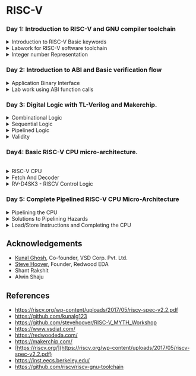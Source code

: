 # RISC-V

### Day 1: Introduction to RISC-V and GNU compiler toolchain

<details>
<summary>Introduction to RISC-V Basic keywords</summary>
 <br />  
  
*RISC-V (pronounced "risk-five") is an open-source instruction set architecture (ISA) designed for computer processors. It has gained significant attention in recent years due to its simplicity, flexibility, and potential for customization. Here are some basic keywords to help you understand RISC-V*

RISC-V's basic keywords:

**RISC-V:** Open-source computer architecture with simple instructions. <br />
**ISA:** Instruction Set Architecture defines processor instructions. <br />
**Registers:** Temporary data storage in the processor. <br />
**Load-Store:** Instructions access memory via loads and stores. <br />
**Privilege Levels:** User, supervisor, and machine modes. <br />
**Formats:** Instruction types like R, I, S, B, U, J. <br />
**Pipeline:** Concurrent instruction execution stages. <br />
**Branch:** Instructions for decision-making and jumping. <br />
**Immediate:** Constants embedded in instructions. <br />
**Opcode:** Binary code for specifying operations. <br />
**Assembly:** Human-readable machine code representation. <br />
**Toolchain:** Software tools for RISC-V development. <br />
**ABI:** Interface for binary-level software interaction. <br />
**CISC vs. RISC:** Simple vs. complex instruction architectures. <br />
</details>

<details>
<summary>Labwork for RISC-V software toolchain</summary>
  
**C program to compute Sum from 1 to N.**
  
```
#include<stdio.h>

int main()
{
int i,sum = 0,n = 100;
for(i= 1;i <= n; ++i)
{
sum += i;
}
printf("sum of numbers from 1 to %d is %d\n", n,sum);

}
```

**Risc-V Compile and Disassemble**

![Screenshot from 2023-08-19 13-15-52](https://github.com/ShubhamGitHub528/ASIC/assets/140998623/0119fafb-4fbd-4d02-b269-be1e38270b92)

```
riscv64-unknown-elf-gcc -O1 -mabi=lp64 -march=rv64i -o sum1ton.o sum1ton.
```

![Screenshot from 2023-08-19 13-16-14](https://github.com/ShubhamGitHub528/ASIC/assets/140998623/881d5958-2a5c-4285-b7d4-3d3cc63b8284)
**Spike simulation and Debug**
for output using spike command

```
spike -d pk sum1ton.o
```

![Screenshot from 2023-08-19 13-20-13](https://github.com/ShubhamGitHub528/ASIC/assets/140998623/d05009a6-c6a0-49c8-9ab5-506168bece36)

</details>

<details>
<summary>Integer number Representation</summary>
  
*Unsigned integers cover a larger positive range, while signed integers have both positive and negative values within a more limited range due to the need to represent the sign bit.*

**64-Bit Number system for Unsigned Number**
*    Range: 0 to 18,446,744,073,709,551,615 (2^64 - 1)
*    All 64 bits are used to represent the magnitude of the number.
*    The leftmost (most significant) bit is the "sign bit" for determining whether the number is positive or negative.
*    Since unsigned integers don't have a sign bit, all 64 bits contribute to the value.
  ![Screenshot from 2023-08-19 15-01-44](https://github.com/ShubhamGitHub528/ASIC/assets/140998623/e899be33-7613-4410-9795-2c6c7bb8ea1f)

**64-Bit Number system for Signed Number**

*    Range: -9,223,372,036,854,775,808 to 9,223,372,036,854,775,807
*    The leftmost (most significant) bit is the sign bit.
*    0 in the sign bit represents a positive number, and 1 represents a negative number.
*    The remaining 63 bits are used to represent the magnitude using the two's complement representation.
*    To convert from a negative value to its two's complement, invert all the bits and add 1.

![Screenshot from 2023-08-19 15-35-19](https://github.com/ShubhamGitHub528/ASIC/assets/140998623/35de496b-e5d2-47f3-9836-9ae21dc3fada)
  
</details>

### Day 2: Introduction to ABI and Basic verification flow

<details>
<summary>Application Binary Interface</summary>
  </br>
  
**Introduction to Application Binary Interface**

*An Application Binary Interface (ABI) is a set of rules and conventions that define how different software components interact with each other at the binary level. It establishes a standard for communication between various parts of a software system, such as libraries, applications, and the operating system. The ABI ensures compatibility and interoperability, allowing programs compiled on different systems to work together seamlessly.*

![Screenshot from 2023-08-19 16-18-44](https://github.com/ShubhamGitHub528/ASIC/assets/140998623/75859d7c-46f1-4f92-b587-081993b5a80e)
</br></br>
**Memory allocation For Double words**
*Allocating memory for double words means reserving space in units of two processor words. Each word is typically 4 or 8 bytes. This approach helps maintain memory alignment, essential for efficient memory access and performance. Proper alignment follows the word size and ensures data starts at addresses divisible by the word size.*
</br></br>
**Load Store and Add Instructions with Examples**
Load and Store Instructions:
Load and store instructions are fundamental in RISC architectures like RISC-V. They handle data movement between memory and registers.

*    Load: Moves data from memory to registers. Examples are LW (Load Word) and LD (Load Doubleword), which fetch 32 or 64 bits respectively.

*    Store: Moves data from registers to memory. SW (Store Word) and SD (Store Doubleword) are common examples.

These instructions are essential for accessing data stored in memory and interacting with it.

Add Instructions:
Add instructions perform addition operations in processors.

*    ADD: Adds two values and stores the result in a destination register.

*    ADDI: Adds an immediate value to the value in a register, storing the result in a destination register.

*    ADDU: Unsigned version of ADD, which ignores overflow.

These instructions are core arithmetic operations and are used for various calculations in programs.
</br>

![Screenshot from 2023-08-19 18-20-53](https://github.com/ShubhamGitHub528/ASIC/assets/140998623/f160abd9-b232-4900-bc99-eae8872dba84)

</br>

**32-Bit registers and their respective API function calls**
In a 32-bit architecture, registers are data storage locations within the processor that are directly accessible by the CPU. They are used for temporary data storage during program execution. 

</details>

<details>
<summary>Lab work using ABI function calls</summary>
</br>
  
**Study New Algorithm for Sum 1 to N Using ASM and Simulate New C program with Fumction Call**
  
![Screenshot from 2023-08-19 19-27-53](https://github.com/ShubhamGitHub528/ASIC/assets/140998623/dc2e72f4-4f9b-4ede-99a3-d4a9951582bb)

  ![Screenshot from 2023-08-19 19-28-07](https://github.com/ShubhamGitHub528/ASIC/assets/140998623/2790530c-a99b-40bc-8f72-86e7945851dd)

</br>

</details>

### Day 3: Digital Logic with TL-Verilog and Makerchip.

<details>
<summary> Combinational Logic </summary>
</br>
 
**Logic Gates**
Logic gates are fundamental building blocks of digital circuits and are used to perform logical operations on binary inputs (0s and 1s). These gates are the foundation of digital computing and are used to create more complex functions and operations. There are several types of logic gates, each with its own specific behavior. 

**Inverter**
![Screenshot from 2023-08-20 17-34-36](https://github.com/ShubhamGitHub528/RISC-V/assets/140998623/7209b8b6-b3d2-41bd-bad0-32554ff02585)

**And**
![Screenshot from 2023-08-20 17-41-01](https://github.com/ShubhamGitHub528/RISC-V/assets/140998623/f040b28f-2f2f-40cc-adac-92af2a936ea0)


**Vector**
![Screenshot from 2023-08-20 17-52-58](https://github.com/ShubhamGitHub528/RISC-V/assets/140998623/b03ed31c-73e1-4048-b558-bb167e2f0759)

**Mux**
![Screenshot from 2023-08-20 18-03-47](https://github.com/ShubhamGitHub528/RISC-V/assets/140998623/15692be1-9b93-4691-8355-b82efadc3987)
![Screenshot from 2023-08-20 18-03-54](https://github.com/ShubhamGitHub528/RISC-V/assets/140998623/af31a238-22cd-4e0b-ad49-23722c754b01)

**Combinational Calculator**

![Screenshot from 2023-08-20 18-05-37](https://github.com/ShubhamGitHub528/RISC-V/assets/140998623/7a871711-f1f1-47a1-9617-db3991c9a8b6)
![Screenshot from 2023-08-20 19-36-17](https://github.com/ShubhamGitHub528/RISC-V/assets/140998623/e3401130-31ce-4fc2-a936-ec1f03ccc68e)

</details>

<details>
<summary> Sequential Logic </summary>
</br>
 
**Febonacci Series**
![Screenshot from 2023-08-20 19-50-16](https://github.com/ShubhamGitHub528/RISC-V/assets/140998623/5ddc138d-8a63-4453-946a-95f0d6690bec)
![Screenshot from 2023-08-20 19-54-06](https://github.com/ShubhamGitHub528/RISC-V/assets/140998623/ad16a09a-f407-4b06-a208-aff9e8c79901)

**Counter**
![Screenshot from 2023-08-20 19-56-53](https://github.com/ShubhamGitHub528/RISC-V/assets/140998623/63043ce7-f884-473a-a698-b465f801a06d)

**Sequential Calculator**
![Screenshot from 2023-08-20 20-03-52](https://github.com/ShubhamGitHub528/RISC-V/assets/140998623/f7bb1080-415b-4f38-b2d5-4acb0096cc8b)
![Screenshot from 2023-08-20 21-27-29](https://github.com/ShubhamGitHub528/RISC-V/assets/140998623/b6427f4f-d8b2-44fd-befe-0af471bf4187)


</details>

<details>
<summary> Pipelined Logic </summary>
</br>
 
**Error Conditions within Computation Pipeline**

![Screenshot from 2023-08-20 22-32-26](https://github.com/ShubhamGitHub528/RISC-V/assets/140998623/4605a30a-731f-436f-b39b-429bbb720520)

**Counter & Calculator**
![Screenshot from 2023-08-20 22-48-14](https://github.com/ShubhamGitHub528/RISC-V/assets/140998623/9003ee00-d348-4f41-8449-0760b72ca39e)

**2-Cycle Calculator**
![Screenshot from 2023-08-20 23-14-54](https://github.com/ShubhamGitHub528/RISC-V/assets/140998623/30253c93-6270-49ca-a32d-ff4a1811b96b)


</details>

<details>
<summary> Validity </summary>
</br>
 
**2- Cycle Calculator with Validity**
![Screenshot from 2023-08-21 10-47-23](https://github.com/ShubhamGitHub528/ASIC/assets/140998623/34015987-c89a-4dec-b859-167849972431)
![Screenshot from 2023-08-21 11-56-26](https://github.com/ShubhamGitHub528/ASIC/assets/140998623/412eb666-377a-4e3e-8061-78eb140cf0e7)

**Calculator with Single Value Memory** 
![Screenshot from 2023-08-21 11-59-56](https://github.com/ShubhamGitHub528/ASIC/assets/140998623/650cb09e-df16-498a-a794-c81150ac20b4)
![Screenshot from 2023-08-21 12-00-19](https://github.com/ShubhamGitHub528/ASIC/assets/140998623/065e72d7-d369-42ac-8550-6e8e70640062)


</details>

### Day4: Basic RISC-V CPU micro-architecture.
</br>

<details>
<summary> RISC-V CPU</summary>
</br>

![Screenshot from 2023-08-21 22-07-45](https://github.com/ShubhamGitHub528/ASIC/assets/140998623/ca0a9be5-4796-41bb-b231-361db7e6e28c)


**1. Program Counter (PC)** - The program counter is a special register in a CPU that keeps track of the memory address of the next instruction to be fetched and executed. It is incremented as instructions are fetched, and it provides the address to the instruction memory for fetching the next instruction in the program.

**2. Instruction Decoder** - The instruction decoder is a circuit within the CPU that interprets the machine instructions fetched from memory. It decodes the binary representation of the instruction and generates control signals that govern the operation of other components in the CPU to execute the instruction.

**3. Instruction Memory** - The instruction memory is a storage component that holds the machine instructions of a program. It is typically read-only and stores the binary instructions that the CPU fetches and decodes. The program counter provides the address to the instruction memory for fetching the next instruction.

**4. Data Memory** - The data memory is a storage component used to store data that is manipulated by instructions during program execution. Unlike instruction memory, data memory can be both read from and written to. It holds variables, data arrays, and other information that the program uses during its execution.

**5. ALU (Arithmetic Logic Unit)** - The ALU is a fundamental digital circuit within the CPU that performs arithmetic and logical operations on data. It can perform tasks such as addition, subtraction, multiplication, division, bitwise operations (AND, OR, XOR), and comparisons. The ALU generates results that are used in various computations specified by the instructions.

**6. Read Register File** - The read register file is a component that stores a set of registers used to hold data during the execution of instructions. Instructions often involve reading data from these registers. The instruction specifies which registers to read, and the data from these registers can be used as operands for operations performed by the ALU or other components.

**7. Write Register File** - The write register file is responsible for storing the results of operations back into registers. After an instruction is executed, the result is often written back to the register file. This ensures that the updated data is available for subsequent instructions.

These components work together to execute machine instructions in a CPU. The program counter guides the instruction fetch process, the instruction decoder interprets instructions, the ALU performs computations, the register files hold data, and the memory components provide data storage and access. This orchestration allows a CPU to carry out the tasks required by a program's instructions.

</details>

<details>
<summary>Fetch And Decoder</summary>

#### Fetch

**Template For Running Viz:**

```
\m4_TLV_version 1d: tl-x.org
\SV
   // This code can be found in: https://github.com/stevehoover/RISC-V_MYTH_Workshop
   
   m4_include_lib(['https://raw.githubusercontent.com/BalaDhinesh/RISC-V_MYTH_Workshop/master/tlv_lib/risc-v_shell_lib.tlv'])

\SV
   m4_makerchip_module   // (Expanded in Nav-TLV pane.)
\TLV

   // /====================\
   // | Sum 1 to 9 Program |
   // \====================/
   //
   // Program for MYTH Workshop to test RV32I
   // Add 1,2,3,...,9 (in that order).
   //
   // Regs:
   //  r10 (a0): In: 0, Out: final sum
   //  r12 (a2): 10
   //  r13 (a3): 1..10
   //  r14 (a4): Sum
   // 
   // External to function:
   m4_asm(ADD, r10, r0, r0)             // Initialize r10 (a0) to 0.
   // Function:
   m4_asm(ADD, r14, r10, r0)            // Initialize sum register a4 with 0x0
   m4_asm(ADDI, r12, r10, 1010)         // Store count of 10 in register a2.
   m4_asm(ADD, r13, r10, r0)            // Initialize intermediate sum register a3 with 0
   // Loop:
   m4_asm(ADD, r14, r13, r14)           // Incremental addition
   m4_asm(ADDI, r13, r13, 1)            // Increment intermediate register by 1
   m4_asm(BLT, r13, r12, 1111111111000) // If a3 is less than a2, branch to label named <loop>
   m4_asm(ADD, r10, r14, r0)            // Store final result to register a0 so that it can be read by main program
   
   // Optional:
   // m4_asm(JAL, r7, 00000000000000000000) // Done. Jump to itself (infinite loop). (Up to 20-bit signed immediate plus implicit 0 bit (unlike JALR) provides byte address; last immediate bit should also be 0)
   m4_define_hier(['M4_IMEM'], M4_NUM_INSTRS)

   |cpu
      @0
         $reset = *reset;



      // YOUR CODE HERE
      // ...

      // Note: Because of the magic we are using for visualisation, if visualisation is enabled below,
      //       be sure to avoid having unassigned signals (which you might be using for random inputs)
      //       other than those specifically expected in the labs. You'll get strange errors for these.

   
   // Assert these to end simulation (before Makerchip cycle limit).
   *passed = *cyc_cnt > 40;
   *failed = 1'b0;
   
   // Macro instantiations for:
   //  o instruction memory
   //  o register file
   //  o data memory
   //  o CPU visualization
   |cpu
      //m4+imem(@1)    // Args: (read stage)
      //m4+rf(@1, @1)  // Args: (read stage, write stage) - if equal, no register bypass is required
      //m4+dmem(@4)    // Args: (read/write stage)
      //m4+myth_fpga(@0)  // Uncomment to run on fpga

   //m4+cpu_viz(@4)    // For visualisation, argument should be at least equal to the last stage of CPU logic. @4 would work for all labs.
\SV
   endmodule
```

**L1 - Implementation Plan and Lab for PC**
![Screenshot from 2023-08-22 00-08-19](https://github.com/ShubhamGitHub528/ASIC/assets/140998623/30fc43ad-fd1d-4065-b113-72b537a5659f)
![Screenshot from 2023-08-21 14-40-41](https://github.com/ShubhamGitHub528/ASIC/assets/140998623/79905e9b-cb1e-447f-ba69-000124897741)
![Screenshot from 2023-08-21 14-53-00](https://github.com/ShubhamGitHub528/ASIC/assets/140998623/1809b4c3-40e5-40a4-94ab-790d4d914fec)
**L2 - Lab for instruction fetch logic**

![Screenshot from 2023-08-22 00-08-43](https://github.com/ShubhamGitHub528/ASIC/assets/140998623/33f1492f-eab8-4466-9f39-f4f9b94282b5)
Fetch Block diagram 
![Screenshot from 2023-08-21 20-40-39](https://github.com/ShubhamGitHub528/ASIC/assets/140998623/adf9ffaf-9cf4-4e2d-818e-8768b8a4e095)
Output:
![Screenshot from 2023-08-21 20-51-09](https://github.com/ShubhamGitHub528/ASIC/assets/140998623/154ee8c5-4aad-44f9-b968-36aeb6acaaa4)
Correct fetch Block Diagram :
![Screenshot from 2023-08-21 21-40-46](https://github.com/ShubhamGitHub528/ASIC/assets/140998623/fc9a44df-90ec-4e32-9b63-9b593dcc0941)
Via
![Screenshot from 2023-08-21 21-44-00](https://github.com/ShubhamGitHub528/ASIC/assets/140998623/76743a60-f139-4c43-83ff-c5a4ff1219ab)

#### Decoder:


**L3 - Lab for RV instruction types IRSBJU Decode Logic**
![Screenshot from 2023-08-22 00-08-59](https://github.com/ShubhamGitHub528/ASIC/assets/140998623/fb163a32-b6c3-4a9f-b91a-101897ab04dd)

![Screenshot from 2023-08-22 00-32-15](https://github.com/ShubhamGitHub528/ASIC/assets/140998623/d511836e-7303-4631-87b4-7a7edc0a0fe5)

**L4 - Lab for instruction immediate decode logic for RV ISBUJ**
![Screenshot from 2023-08-22 00-09-30](https://github.com/ShubhamGitHub528/ASIC/assets/140998623/d0b74a04-0bbf-4ea3-b9d2-a7bf481ae355)

![Screenshot from 2023-08-22 00-32-36](https://github.com/ShubhamGitHub528/ASIC/assets/140998623/ae74fa9f-427a-477f-a644-0315a40ad34b)

**L5 - Lab to decode other fields of Instruction of RV ISBUJ**
![Screenshot from 2023-08-22 00-09-50](https://github.com/ShubhamGitHub528/ASIC/assets/140998623/384cb428-bbd2-4545-be52-f1cb304a33d5)
![Screenshot from 2023-08-22 00-32-47](https://github.com/ShubhamGitHub528/ASIC/assets/140998623/f3fdf5bf-712d-4a92-aa12-f6d4da105f25)

**L6 - Lab to decode instruction fields based on Instruction type RV ISBUJ**
![Screenshot from 2023-08-22 00-10-00](https://github.com/ShubhamGitHub528/ASIC/assets/140998623/396c3e8d-c9cb-455a-a375-9f1363e62882)

![Screenshot from 2023-08-22 00-32-57](https://github.com/ShubhamGitHub528/ASIC/assets/140998623/60b71e9e-1762-4e06-a71b-a0d683328b58)

**L7 - Lab to decode individual Instruction**
![Screenshot from 2023-08-22 00-10-20](https://github.com/ShubhamGitHub528/ASIC/assets/140998623/3369c564-87fe-4245-ba98-964663e552c8)
![Screenshot from 2023-08-22 00-33-09](https://github.com/ShubhamGitHub528/ASIC/assets/140998623/9ac0557c-00ca-4008-82c4-0ed8e1b37734)



</details>


<details>
  <summary>
    RV-D4SK3 - RISCV Control Logic 
  </summary>

**L1 - Lab for Register file read -1**
![Screenshot from 2023-08-22 00-10-55](https://github.com/ShubhamGitHub528/ASIC/assets/140998623/7a2c38f6-20e7-40a7-8269-2d03ce1570bc)
![Screenshot from 2023-08-22 00-38-33](https://github.com/ShubhamGitHub528/ASIC/assets/140998623/2bce4ba2-d585-42ca-804d-0d67857ef05c)

**Lab for Register file read -2**
![Screenshot from 2023-08-22 00-11-16](https://github.com/ShubhamGitHub528/ASIC/assets/140998623/6d5282fb-1da5-47c3-b557-72c0189743a3)

![Screenshot from 2023-08-22 00-38-49](https://github.com/ShubhamGitHub528/ASIC/assets/140998623/267fffcb-4a75-4be4-bd0b-4c7bffd9d9d2)

**L3 - Lab for ALU operations**
![Screenshot from 2023-08-22 00-11-32](https://github.com/ShubhamGitHub528/ASIC/assets/140998623/d63685bd-59ec-4e93-bd63-f7bc46a86ffe)

![Screenshot from 2023-08-22 00-39-01](https://github.com/ShubhamGitHub528/ASIC/assets/140998623/1cd88720-24ce-442b-9b91-7f7039f0576f)

**L4 - Lab for Register file write** 
![Screenshot from 2023-08-22 00-11-38](https://github.com/ShubhamGitHub528/ASIC/assets/140998623/59f67eda-e77d-4de6-8524-8879d81db90a)
![Screenshot from 2023-08-22 00-39-16](https://github.com/ShubhamGitHub528/ASIC/assets/140998623/8700881e-8b34-4e46-921f-a5fb3b57d540)

**L5 - Concept of array and Rgister file details**
![Screenshot from 2023-08-22 00-11-48](https://github.com/ShubhamGitHub528/ASIC/assets/140998623/424d6240-c7c5-4332-801d-0d4348e27387)

![Screenshot from 2023-08-22 00-39-47](https://github.com/ShubhamGitHub528/ASIC/assets/140998623/126ca197-6f8e-457e-8a93-bc395b3b744e)

**L6 - Lab for implementing branch Instructions**
![Screenshot from 2023-08-22 00-12-08](https://github.com/ShubhamGitHub528/ASIC/assets/140998623/b14cfcd4-5d3a-4be6-b931-16579ebc7310)


**L7 - Lab fpr completing branch instructions implementations**
![Screenshot from 2023-08-22 00-12-19](https://github.com/ShubhamGitHub528/ASIC/assets/140998623/c1475b36-02e7-4ced-871d-9ac51cff15a6)
![Screenshot from 2023-08-22 00-40-16](https://github.com/ShubhamGitHub528/ASIC/assets/140998623/2845cc10-0808-4351-bca8-03d80daabfda)

**L8 - Lab to create simple testbench**
![Screenshot from 2023-08-22 00-12-31](https://github.com/ShubhamGitHub528/ASIC/assets/140998623/e4b9243d-dfda-4cd4-b898-02ee75d4cb96)

![Screenshot from 2023-08-22 00-42-41](https://github.com/ShubhamGitHub528/ASIC/assets/140998623/1820b072-7fe8-4cef-9399-57d09542b0d3)


</details>


 
### Day 5: Complete Pipelined RISC-V CPU Micro-Architecture

<details>
	
<summary> Pipelining the CPU</summary>

Under this section, we will look into pipelining and its benefits, and pipeline the RISC-V CPU design. We will go over the possible hazards and how to work around to avoid hazards.

First of all it is important to understand pipelining. It streamlines the process of retiming and considerably reducing the occurrence of functional errors. This technique enables faster computational tasks. We have listed the various benefits of pipelining as follows 

- Increased throughput
- Reduced latency
- Better resource utilization
- Improved parallelism
- Smoother performance
- Scalability
- Faster clock speeds
- Reduced dependencies
- Flexibility
- Efficient resource sharing


As previously explained, establishing the pipeline is a straightforward process of incorporating stages labelled as @1, @2, and so on. A visual representation of the pipelining setup is provided below. In TL Verilog, it's important to note that there is no strict requirement to define the pipeline stages in a specific systematic order, providing an extra layer of benefit.

The hazards that can arise in pipelining a design are listed as 

1. Control flow hazard
2. Read after Write hazard

Now, first we will look into how to pipeline the system, then will tackle the incoming hazards.

**Creating 3-Cycle Valid Signal**
- We make a start pulse to reset the previous cycle
- The we make a 3 cycle loop of valid pulses.

- Schematic Diagram for the design

![Screenshot from 2023-08-28 08-35-02](https://github.com/ShubhamGitHub528/ASIC/assets/140998623/286c20bd-2113-45e6-b6da-314a94830e68)

- Code for Makerchip IDE implementation.
```bash
	$valid = $reset ? 1'b0 : ($start) ? 1'b1 : (>>3$valid) ;
	$start_int = $reset ? 1'b0 : 1'b1;
	$start = $reset ? 1'b0 : ($start_int && !>>1$start_int);

``` 

**Invalid Cycles Adjustments**

- Once we have created a 3 cycles with valid cycles, we get cycles in which there are non valid cycles.
- We have to make sure invalid instruction does write in the register files and PC.
- Schematic to be implemented
![Screenshot from 2023-08-28 08-35-13](https://github.com/ShubhamGitHub528/ASIC/assets/140998623/9dcf434b-90cb-4b15-89d5-4c09748e4cb9)

- TLverilog code for implementation on Makerchip IDE.

```bash
// introducing valid_taken_br
$valid_taken_br = $valid && $taken_branch;

// updating the PC
$pc[31:0] = >>1$reset ? 32'b0 : (>>1$valid_taken_br)? (>>1$br_target_pc) : (>>1$pc + 32'd4);
         
```

**Logic Distribution into 3-Cycles**
- Under this step we look into how to update the design to execute the logic into 3 cycles.
- Schematic for distribution
  ![Screenshot from 2023-08-28 08-35-23](https://github.com/ShubhamGitHub528/ASIC/assets/140998623/7404537e-e39b-427a-9e42-f1dd3
- **Implementation of 3-Cycle Pipeline over MakerChip IDE.**
![Screenshot from 2023-08-28 08-35-44](https://github.com/ShubhamGitHub528/ASIC/assets/140998623/f96748b1-2b4f-416a-b3a0-d1b90054b037)


</details>

<details>
	
<summary>Solutions to Pipelining Hazards</summary>

We will look into how to get past the pipeline hazards.

- One such hazards, is ***read after write hazard***.


- Code introduced to the CPU for the tackle

```bash
	$src1_value[31:0] = ((>>1$rf_wr_en) && (>>1$rd == $rs1 )) ? (>>1$result): $rf_rd_data1; 
	$src2_value[31:0] = ((>>1$rf_wr_en) && (>>1$rd == $rs2 )) ? (>>1$result) : $rf_rd_data2;
```

- Now, we look into how to rectify the branch paths in the CPU core developed.
- Scehmatic to rectify the brancg path followed
![Screenshot from 2023-08-28 08-36-05](https://github.com/ShubhamGitHub528/ASIC/assets/140998623/3c8a7093-93df-4601-92a3-d835f1ebcbe7)


- Code Introduced
```bash
 	$pc[31:0] = (>>1$reset) ? 32'b0 : (>>3$valid_taken_br) ? (>>3$br_tgt_pc) :  (>>3$int_pc)  ;


	// we will comment off the valid line
	//$valid = $reset ? 1'b0 : ($start) ? 1'b1 : (>>3$valid) ; 
```

- Now, we will decode the remaining ***RV32I Base Instruction Set***. Can refer this page for a detailed discription --> [LINK](https://msyksphinz-self.github.io/riscv-isadoc/html/rvi.html)
- Once we complete the decoding, we finish the ALU logic for the decode instruction set.
- Complete implementation on Makerchip IDE.
![Screenshot from 2023-08-28 08-36-16](https://github.com/ShubhamGitHub528/ASIC/assets/140998623/3f9402bf-91d2-49f7-83a9-e79da06f19f7)


 
</details>

<details>
	
<summary>Load/Store Instructions and Completing the CPU</summary>

Under this section, we will look into how to add the load and store data from register files and test program, followed by instantiation of the data memory unit. Towards the end we will look into how to generate branch control logic for the jump statements.

- Schematic for how to redirect the load.
![Screenshot from 2023-08-28 08-36-26](https://github.com/ShubhamGitHub528/ASIC/assets/140998623/93184a1b-8e28-43a4-ba63-e3f6d6b94173)



- Now, we look into the schematic flow to load data and implement this on makerchip.
 ![Screenshot from 2023-08-28 08-36-32](https://github.com/ShubhamGitHub528/ASIC/assets/140998623/918dd137-9ea0-4702-936a-9b9a2d7fa619)


- Now we begin with creating the data memory.
- The block diagram for the memory structure, representing the inputs and outputs for the memory block are as follows.
![Screenshot from 2023-08-28 08-36-46](https://github.com/ShubhamGitHub528/ASIC/assets/140998623/d0e2ec9e-edb6-4ae6-96ad-3ac66583d4d4)


- After the memory is instantiated, we try to load and store using different register and have a hands-on practice.

- The final being is the integration of control for branching of jump statements.

- The scehmatic diagram showing the implemetation of jump statement logic
![Screenshot from 2023-08-28 08-36-53](https://github.com/ShubhamGitHub528/ASIC/assets/140998623/41099069-54e6-41a8-a85b-b912e7409461)


***Final Implementaion on Makerchip IDE***
![Screenshot from 2023-08-28 08-37-06](https://github.com/ShubhamGitHub528/ASIC/assets/140998623/e32f9e8c-f2c3-4a33-b0b7-a689512f786e)


***Diagram Generated along with the waveform and visualisation***
![Screenshot from 2023-08-24 12-04-32](https://github.com/Shant1R/RISC-V/assets/59409568/c4a5d9ff-36ec-46c5-a3e1-8c0a969b47c5)


 
</details>

## Acknowledgements
- [Kunal Ghosh](https://github.com/kunalg123), Co-founder, VSD Corp. Pvt. Ltd.
- [Steve Hoover](https://github.com/stevehoover), Founder, Redwood EDA
- Shant Rakshit
- Alwin Shaju

  
## References

- https://riscv.org/wp-content/uploads/2017/05/riscv-spec-v2.2.pdf
- https://github.com/kunalg123
- https://github.com/stevehoover/RISC-V_MYTH_Workshop
- https://www.vsdiat.com/
- https://redwoodeda.com/
- https://makerchip.com/
- [https://riscv.org/](https://riscv.org/wp-content/uploads/2017/05/riscv-spec-v2.2.pdf)
- https://inst.eecs.berkeley.edu/
- https://github.com/riscv/riscv-gnu-toolchain
